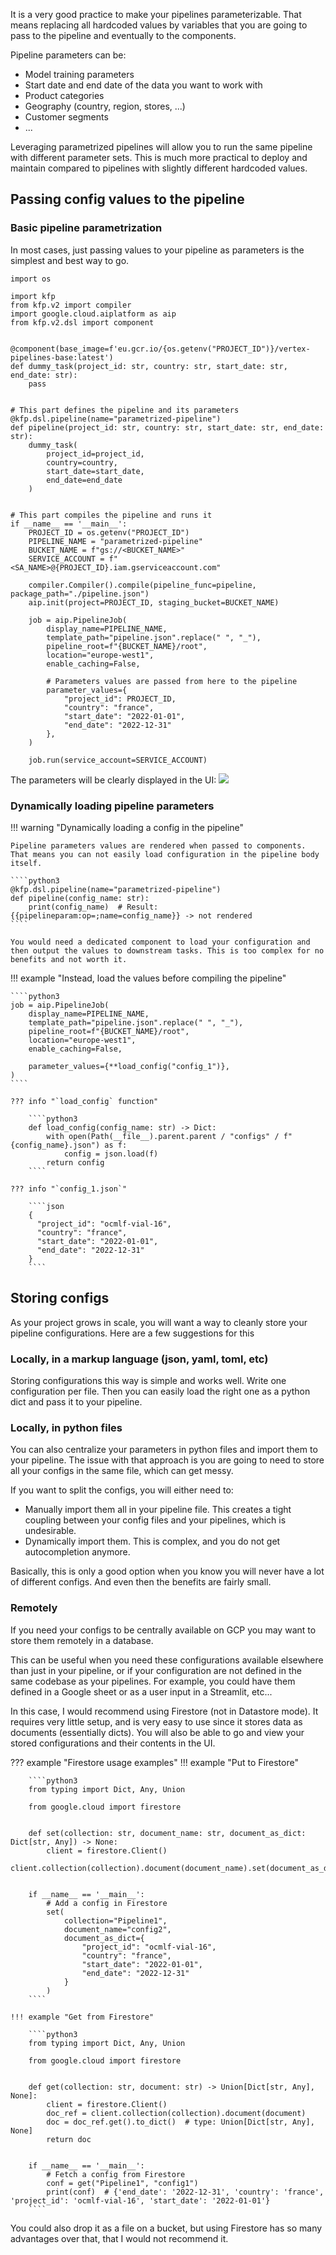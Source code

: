 It is a very good practice to make your pipelines parameterizable. That means replacing all hardcoded values by variables that you are going to pass to the pipeline and eventually to the components.

Pipeline parameters can be:

- Model training parameters
- Start date and end date of the data you want to work with
- Product categories
- Geography (country, region, stores, ...)
- Customer segments
- ...

Leveraging parametrized pipelines will allow you to run the same pipeline with different parameter sets. This is much more practical to deploy and maintain compared to pipelines with slightly different hardcoded values.

## Passing config values to the pipeline

### Basic pipeline parametrization
In most cases, just passing values to your pipeline as parameters is the simplest and best way to go.

````python3
import os

import kfp
from kfp.v2 import compiler
import google.cloud.aiplatform as aip
from kfp.v2.dsl import component


@component(base_image=f'eu.gcr.io/{os.getenv("PROJECT_ID")}/vertex-pipelines-base:latest')
def dummy_task(project_id: str, country: str, start_date: str, end_date: str):
    pass


# This part defines the pipeline and its parameters
@kfp.dsl.pipeline(name="parametrized-pipeline")
def pipeline(project_id: str, country: str, start_date: str, end_date: str):
    dummy_task(
        project_id=project_id,
        country=country,
        start_date=start_date,
        end_date=end_date
    )


# This part compiles the pipeline and runs it
if __name__ == '__main__':
    PROJECT_ID = os.getenv("PROJECT_ID")
    PIPELINE_NAME = "parametrized-pipeline"
    BUCKET_NAME = f"gs://<BUCKET_NAME>"
    SERVICE_ACCOUNT = f"<SA_NAME>@{PROJECT_ID}.iam.gserviceaccount.com"
    
    compiler.Compiler().compile(pipeline_func=pipeline, package_path="./pipeline.json")
    aip.init(project=PROJECT_ID, staging_bucket=BUCKET_NAME)

    job = aip.PipelineJob(
        display_name=PIPELINE_NAME,
        template_path="pipeline.json".replace(" ", "_"),
        pipeline_root=f"{BUCKET_NAME}/root",
        location="europe-west1",
        enable_caching=False,
        
        # Parameters values are passed from here to the pipeline
        parameter_values={
            "project_id": PROJECT_ID,
            "country": "france",
            "start_date": "2022-01-01",
            "end_date": "2022-12-31"
        },
    )

    job.run(service_account=SERVICE_ACCOUNT)
````

The parameters will be clearly displayed in the UI:
![](assets/parametrized_pipeline.png)

### Dynamically loading pipeline parameters

!!! warning "Dynamically loading a config in the pipeline"

    Pipeline parameters values are rendered when passed to components. That means you can not easily load configuration in the pipeline body itself.
    
    ````python3
    @kfp.dsl.pipeline(name="parametrized-pipeline")
    def pipeline(config_name: str):
        print(config_name)  # Result: {{pipelineparam:op=;name=config_name}} -> not rendered
    ````

    You would need a dedicated component to load your configuration and then output the values to downstream tasks. This is too complex for no benefits and not worth it.

!!! example "Instead, load the values before compiling the pipeline"

    ````python3
    job = aip.PipelineJob(
        display_name=PIPELINE_NAME,
        template_path="pipeline.json".replace(" ", "_"),
        pipeline_root=f"{BUCKET_NAME}/root",
        location="europe-west1",
        enable_caching=False,

        parameter_values={**load_config("config_1")},
    )
    ````

    ??? info "`load_config` function"
        
        ````python3
        def load_config(config_name: str) -> Dict:
            with open(Path(__file__).parent.parent / "configs" / f"{config_name}.json") as f:
                config = json.load(f)
            return config
        ````

    ??? info "`config_1.json`"
        
        ````json
        {
          "project_id": "ocmlf-vial-16",
          "country": "france",
          "start_date": "2022-01-01",
          "end_date": "2022-12-31"
        }
        ````

## Storing configs

As your project grows in scale, you will want a way to cleanly store your pipeline configurations. Here are a few suggestions for this

### Locally, in a markup language (json, yaml, toml, etc)

Storing configurations this way is simple and works well. Write one configuration per file. Then you can easily load the right one as a python dict and pass it to your pipeline.


### Locally, in python files

You can also centralize your parameters in python files and import them to your pipeline. The issue with that approach is you are going to need to store all your configs in the same file, which can get messy. 

If you want to split the configs, you will either need to: 

- Manually import them all in your pipeline file. This creates a tight coupling between your config files and your pipelines, which is undesirable.
- Dynamically import them. This is complex, and you do not get autocompletion anymore.

Basically, this is only a good option when you know you will never have a lot of different configs. And even then the benefits are fairly small.

### Remotely

If you need your configs to be centrally available on GCP you may want to store them remotely in a database. 

This can be useful when you need these configurations available elsewhere than just in your pipeline, or if your configuration are not defined in the same codebase as your pipelines. For example, you could have them defined in a Google sheet or as a user input in a Streamlit, etc...

In this case, I would recommend using Firestore (not in Datastore mode). It requires very little setup, and is very easy to use since it stores data as documents (essentially dicts). You will also be able to go and view your stored configurations and their contents in the UI.

??? example "Firestore usage examples"
    !!! example "Put to Firestore"

        ````python3
        from typing import Dict, Any, Union
        
        from google.cloud import firestore
        
        
        def set(collection: str, document_name: str, document_as_dict: Dict[str, Any]) -> None:
            client = firestore.Client()
            client.collection(collection).document(document_name).set(document_as_dict)
        
        
        if __name__ == '__main__':
            # Add a config in Firestore
            set(
                collection="Pipeline1",
                document_name="config2",
                document_as_dict={
                    "project_id": "ocmlf-vial-16",
                    "country": "france",
                    "start_date": "2022-01-01",
                    "end_date": "2022-12-31"
                }
            )
        ````

    !!! example "Get from Firestore"

        ````python3
        from typing import Dict, Any, Union
        
        from google.cloud import firestore
        
        
        def get(collection: str, document: str) -> Union[Dict[str, Any], None]:
            client = firestore.Client()
            doc_ref = client.collection(collection).document(document)
            doc = doc_ref.get().to_dict()  # type: Union[Dict[str, Any], None]
            return doc
        
        
        if __name__ == '__main__':
            # Fetch a config from Firestore
            conf = get("Pipeline1", "config1")
            print(conf)  # {'end_date': '2022-12-31', 'country': 'france', 'project_id': 'ocmlf-vial-16', 'start_date': '2022-01-01'}
        ````

You could also drop it as a file on a bucket, but using Firestore has so many advantages over that, that I would not recommend it.